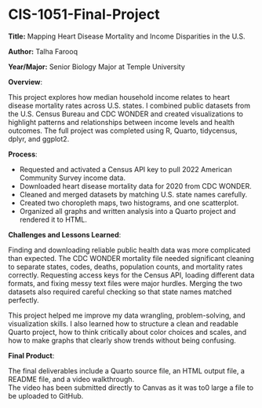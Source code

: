 # CIS-1051-Final-Project
**Title:** Mapping Heart Disease Mortality and Income Disparities in the U.S.

**Author:** Talha Farooq

**Year/Major:** Senior Biology Major at Temple University

**Overview**:

This project explores how median household income relates to heart disease mortality rates across U.S. states.
I combined public datasets from the U.S. Census Bureau and CDC WONDER and created visualizations to highlight patterns and relationships between income levels and health outcomes.
The full project was completed using R, Quarto, tidycensus, dplyr, and ggplot2.

**Process**:

- Requested and activated a Census API key to pull 2022 American Community Survey income data.
- Downloaded heart disease mortality data for 2020 from CDC WONDER.
- Cleaned and merged datasets by matching U.S. state names carefully.
- Created two choropleth maps, two histograms, and one scatterplot.
- Organized all graphs and written analysis into a Quarto project and rendered it to HTML.

**Challenges and Lessons Learned**:

Finding and downloading reliable public health data was more complicated than expected.
The CDC WONDER mortality file needed significant cleaning to separate states, codes, deaths, population counts, and mortality rates correctly.
Requesting access keys for the Census API, loading different data formats, and fixing messy text files were major hurdles.
Merging the two datasets also required careful checking so that state names matched perfectly.

This project helped me improve my data wrangling, problem-solving, and visualization skills.
I also learned how to structure a clean and readable Quarto project, how to think critically about color choices and scales, and how to make graphs that clearly show trends without being confusing.

**Final Product**:

The final deliverables include a Quarto source file, an HTML output file, a README file, and a video walkthrough.  
The video has been submitted directly to Canvas as it was to0 large a file to be uploaded to GitHub.




